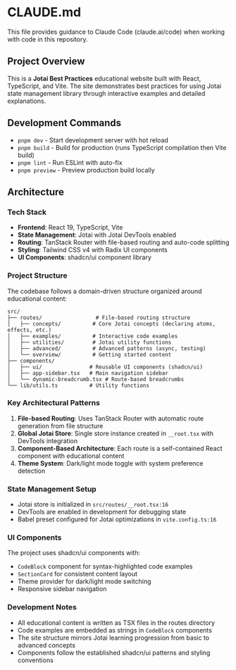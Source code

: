 # CLAUDE.md

This file provides guidance to Claude Code (claude.ai/code) when working with code in this repository.

## Project Overview

This is a **Jotai Best Practices** educational website built with React, TypeScript, and Vite. The site demonstrates best practices for using Jotai state management library through interactive examples and detailed explanations.

## Development Commands

- `pnpm dev` - Start development server with hot reload
- `pnpm build` - Build for production (runs TypeScript compilation then Vite build)
- `pnpm lint` - Run ESLint with auto-fix
- `pnpm preview` - Preview production build locally

## Architecture

### Tech Stack
- **Frontend**: React 19, TypeScript, Vite
- **State Management**: Jotai with Jotai DevTools enabled
- **Routing**: TanStack Router with file-based routing and auto-code splitting
- **Styling**: Tailwind CSS v4 with Radix UI components
- **UI Components**: shadcn/ui component library

### Project Structure

The codebase follows a domain-driven structure organized around educational content:

```
src/
├── routes/                 # File-based routing structure
│   ├── concepts/          # Core Jotai concepts (declaring atoms, effects, etc.)
│   ├── examples/          # Interactive code examples
│   ├── utilities/         # Jotai utility functions
│   ├── advanced/          # Advanced patterns (async, testing)
│   └── overview/          # Getting started content
├── components/
│   ├── ui/               # Reusable UI components (shadcn/ui)
│   ├── app-sidebar.tsx   # Main navigation sidebar
│   └── dynamic-breadcrumb.tsx # Route-based breadcrumbs
└── lib/utils.ts          # Utility functions
```

### Key Architectural Patterns

1. **File-based Routing**: Uses TanStack Router with automatic route generation from file structure
2. **Global Jotai Store**: Single store instance created in `__root.tsx` with DevTools integration
3. **Component-Based Architecture**: Each route is a self-contained React component with educational content
4. **Theme System**: Dark/light mode toggle with system preference detection

### State Management Setup

- Jotai store is initialized in `src/routes/__root.tsx:16`
- DevTools are enabled in development for debugging state
- Babel preset configured for Jotai optimizations in `vite.config.ts:16`

### UI Components

The project uses shadcn/ui components with:
- `CodeBlock` component for syntax-highlighted code examples
- `SectionCard` for consistent content layout
- Theme provider for dark/light mode switching
- Responsive sidebar navigation

### Development Notes

- All educational content is written as TSX files in the routes directory
- Code examples are embedded as strings in `CodeBlock` components
- The site structure mirrors Jotai learning progression from basic to advanced concepts
- Components follow the established shadcn/ui patterns and styling conventions